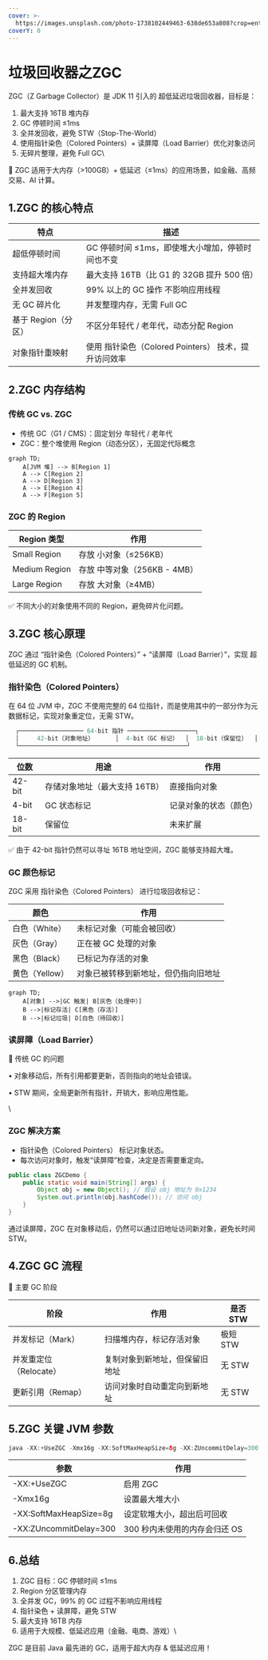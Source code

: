 ```yaml
---
cover: >-
  https://images.unsplash.com/photo-1738102449463-638de653a808?crop=entropy&cs=srgb&fm=jpg&ixid=M3wxOTcwMjR8MHwxfHJhbmRvbXx8fHx8fHx8fDE3NDEyMDczNjB8&ixlib=rb-4.0.3&q=85
coverY: 0
---
```


# 垃圾回收器之ZGC

ZGC（Z Garbage Collector）是 JDK 11 引入的 超低延迟垃圾回收器，目标是：

1. 最大支持 16TB 堆内存
2. GC 停顿时间 ≤1ms
3. 全并发回收，避免 STW（Stop-The-World）
4. 使用指针染色（Colored Pointers）+ 读屏障（Load Barrier）优化对象访问
5. 无碎片整理，避免 Full GC\


🚀 ZGC 适用于大内存（>100GB）+ 低延迟（≤1ms）的应用场景，如金融、高频交易、AI 计算。

## 1.ZGC 的核心特点

| 特点            | 描述                                  |
| ------------- | ----------------------------------- |
| 超低停顿时间        | GC 停顿时间 ≤1ms，即使堆大小增加，停顿时间也不变        |
| 支持超大堆内存       | 最大支持 16TB（比 G1 的 32GB 提升 500 倍）     |
| 全并发回收         | 99% 以上的 GC 操作 不影响应用线程               |
| 无 GC 碎片化      | 并发整理内存，无需 Full GC                   |
| 基于 Region（分区） | 不区分年轻代 / 老年代，动态分配 Region            |
| 对象指针重映射       | 使用 指针染色（Colored Pointers） 技术，提升访问效率 |

## 2.ZGC 内存结构

### 传统 GC vs. ZGC

* 传统 GC（G1 / CMS）：固定划分 年轻代 / 老年代
* ZGC：整个堆使用 Region（动态分区），无固定代际概念

```mermaid
graph TD;
    A[JVM 堆] --> B[Region 1]
    A --> C[Region 2]
    A --> D[Region 3]
    A --> E[Region 4]
    A --> F[Region 5]
```



### ZGC 的 Region

| Region 类型     | 作用                   |
| ------------- | -------------------- |
| Small Region  | 存放 小对象（≤256KB）       |
| Medium Region | 存放 中等对象（256KB - 4MB） |
| Large Region  | 存放 大对象（≥4MB）         |

✅ 不同大小的对象使用不同的 Region，避免碎片化问题。

## 3.ZGC 核心原理

ZGC 通过 “指针染色（Colored Pointers）” + “读屏障（Load Barrier）”，实现 超低延迟的 GC 机制。

### 指针染色（Colored Pointers）

在 64 位 JVM 中，ZGC 不使用完整的 64 位指针，而是使用其中的一部分作为元数据标记，实现对象重定位，无需 STW。

```java
  ┌────────────────── 64-bit 指针 ───────────────────┐
  │     42-bit（对象地址）      │  4-bit（GC 标记）  │  18-bit（保留位）  │
  └───────────────────────────────────────────────┘
```

| 位数     | 用途                | 作用          |
| ------ | ----------------- | ----------- |
| 42-bit | 存储对象地址（最大支持 16TB） | 直接指向对象      |
| 4-bit  | GC 状态标记           | 记录对象的状态（颜色） |
| 18-bit | 保留位               | 未来扩展        |

✅ 由于 42-bit 指针仍然可以寻址 16TB 地址空间，ZGC 能够支持超大堆。

### GC 颜色标记

ZGC 采用 指针染色（Colored Pointers） 进行垃圾回收标记：

| 颜色         | 作用                 |
| ---------- | ------------------ |
| 白色（White）  | 未标记对象（可能会被回收）      |
| 灰色（Gray）   | 正在被 GC 处理的对象       |
| 黑色（Black）  | 已标记为存活的对象          |
| 黄色（Yellow） | 对象已被转移到新地址，但仍指向旧地址 |

```mermaid
graph TD;
    A[对象] -->|GC 触发| B[灰色（处理中）]
    B -->|标记存活| C[黑色（存活）]
    B -->|标记垃圾| D[白色（待回收）]
```



### 读屏障（Load Barrier）

📌 传统 GC 的问题

• 对象移动后，所有引用都要更新，否则指向的地址会错误。

• STW 期间，全局更新所有指针，开销大，影响应用性能。

\


### ZGC 解决方案

* 指针染色（Colored Pointers） 标记对象状态。
* 每次访问对象时，触发“读屏障”检查，决定是否需要重定向。

```java
public class ZGCDemo {
    public static void main(String[] args) {
        Object obj = new Object(); // 假设 obj 地址为 0x1234
        System.out.println(obj.hashCode()); // 访问 obj
    }
}
```

通过读屏障，ZGC 在对象移动后，仍然可以通过旧地址访问新对象，避免长时间 STW。

## 4.ZGC GC 流程



🔹 主要 GC 阶段

| 阶段              | 作用              | 是否 STW |
| --------------- | --------------- | ------ |
| 并发标记（Mark）      | 扫描堆内存，标记存活对象    | 极短 STW |
| 并发重定位（Relocate） | 复制对象到新地址，但保留旧地址 | 无 STW  |
| 更新引用（Remap）     | 访问对象时自动重定向到新地址  | 无 STW  |

## 5.ZGC 关键 JVM 参数

```java
java -XX:+UseZGC -Xmx16g -XX:SoftMaxHeapSize=8g -XX:ZUncommitDelay=300
```

| 参数                     | 作用                 |
| ---------------------- | ------------------ |
| -XX:+UseZGC            | 启用 ZGC             |
| -Xmx16g                | 设置最大堆大小            |
| -XX:SoftMaxHeapSize=8g | 设定软堆大小，超出后可回收      |
| -XX:ZUncommitDelay=300 | 300 秒内未使用的内存会归还 OS |

## 6.总结

1. ZGC 目标：GC 停顿时间 ≤1ms
2. Region 分区管理内存
3. 全并发 GC，99% 的 GC 过程不影响应用线程
4. 指针染色 + 读屏障，避免 STW
5. 最大支持 16TB 内存
6. 适用于大规模、低延迟应用（金融、电商、游戏）\


ZGC 是目前 Java 最先进的 GC，适用于超大内存 & 低延迟应用！&#x20;
